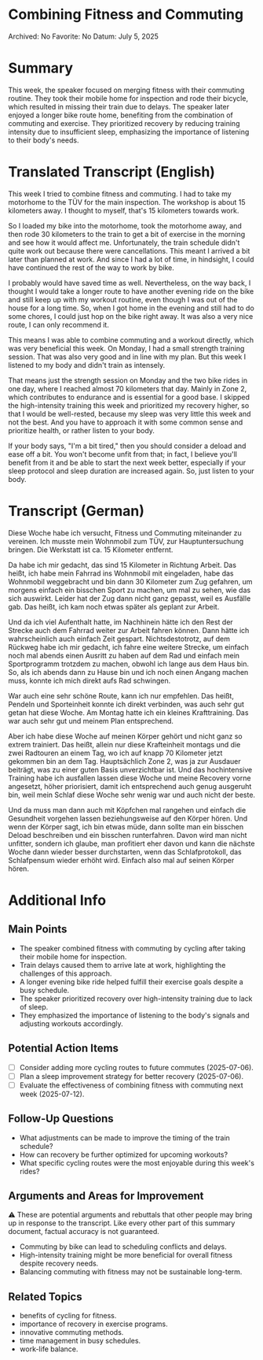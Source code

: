 # Combining Fitness and Commuting

Archived: No
Favorite: No
Datum: July 5, 2025

# Summary

This week, the speaker focused on merging fitness with their commuting routine. They took their mobile home for inspection and rode their bicycle, which resulted in missing their train due to delays. The speaker later enjoyed a longer bike route home, benefiting from the combination of commuting and exercise. They prioritized recovery by reducing training intensity due to insufficient sleep, emphasizing the importance of listening to their body's needs.

# Translated Transcript (English)

This week I tried to combine fitness and commuting. I had to take my motorhome to the TÜV for the main inspection. The workshop is about 15 kilometers away. I thought to myself, that's 15 kilometers towards work.

So I loaded my bike into the motorhome, took the motorhome away, and then rode 30 kilometers to the train to get a bit of exercise in the morning and see how it would affect me. Unfortunately, the train schedule didn't quite work out because there were cancellations. This meant I arrived a bit later than planned at work. And since I had a lot of time, in hindsight, I could have continued the rest of the way to work by bike.

I probably would have saved time as well. Nevertheless, on the way back, I thought I would take a longer route to have another evening ride on the bike and still keep up with my workout routine, even though I was out of the house for a long time. So, when I got home in the evening and still had to do some chores, I could just hop on the bike right away. It was also a very nice route, I can only recommend it.

This means I was able to combine commuting and a workout directly, which was very beneficial this week. On Monday, I had a small strength training session. That was also very good and in line with my plan. But this week I listened to my body and didn't train as intensely.

That means just the strength session on Monday and the two bike rides in one day, where I reached almost 70 kilometers that day. Mainly in Zone 2, which contributes to endurance and is essential for a good base. I skipped the high-intensity training this week and prioritized my recovery higher, so that I would be well-rested, because my sleep was very little this week and not the best. And you have to approach it with some common sense and prioritize health, or rather listen to your body.

If your body says, "I'm a bit tired," then you should consider a deload and ease off a bit. You won't become unfit from that; in fact, I believe you'll benefit from it and be able to start the next week better, especially if your sleep protocol and sleep duration are increased again. So, just listen to your body.

# Transcript (German)

Diese Woche habe ich versucht, Fitness und Commuting miteinander zu vereinen. Ich musste mein Wohnmobil zum TÜV, zur Hauptuntersuchung bringen. Die Werkstatt ist ca. 15 Kilometer entfernt.

Da habe ich mir gedacht, das sind 15 Kilometer in Richtung Arbeit. Das heißt, ich habe mein Fahrrad ins Wohnmobil mit eingeladen, habe das Wohnmobil weggebracht und bin dann 30 Kilometer zum Zug gefahren, um morgens einfach ein bisschen Sport zu machen, um mal zu sehen, wie das sich auswirkt. Leider hat der Zug dann nicht ganz gepasst, weil es Ausfälle gab. Das heißt, ich kam noch etwas später als geplant zur Arbeit.

Und da ich viel Aufenthalt hatte, im Nachhinein hätte ich den Rest der Strecke auch dem Fahrrad weiter zur Arbeit fahren können. Dann hätte ich wahrscheinlich auch einfach Zeit gespart. Nichtsdestotrotz, auf dem Rückweg habe ich mir gedacht, ich fahre eine weitere Strecke, um einfach noch mal abends einen Ausritt zu haben auf dem Rad und einfach mein Sportprogramm trotzdem zu machen, obwohl ich lange aus dem Haus bin. So, als ich abends dann zu Hause bin und ich noch einen Angang machen muss, konnte ich mich direkt aufs Rad schwingen.

War auch eine sehr schöne Route, kann ich nur empfehlen. Das heißt, Pendeln und Sporteinheit konnte ich direkt verbinden, was auch sehr gut getan hat diese Woche. Am Montag hatte ich ein kleines Krafttraining. Das war auch sehr gut und meinem Plan entsprechend.

Aber ich habe diese Woche auf meinen Körper gehört und nicht ganz so extrem trainiert. Das heißt, allein nur diese Krafteinheit montags und die zwei Radtouren an einem Tag, wo ich auf knapp 70 Kilometer jetzt gekommen bin an dem Tag. Hauptsächlich Zone 2, was ja zur Ausdauer beiträgt, was zu einer guten Basis unverzichtbar ist. Und das hochintensive Training habe ich ausfallen lassen diese Woche und meine Recovery vorne angesetzt, höher priorisiert, damit ich entsprechend auch genug ausgeruht bin, weil mein Schlaf diese Woche sehr wenig war und auch nicht der beste.

Und da muss man dann auch mit Köpfchen mal rangehen und einfach die Gesundheit vorgehen lassen beziehungsweise auf den Körper hören. Und wenn der Körper sagt, ich bin etwas müde, dann sollte man ein bisschen Deload beschreiben und ein bisschen runterfahren. Davon wird man nicht unfitter, sondern ich glaube, man profitiert eher davon und kann die nächste Woche dann wieder besser durchstarten, wenn das Schlafprotokoll, das Schlafpensum wieder erhöht wird. Einfach also mal auf seinen Körper hören.

# Additional Info

## Main Points

- The speaker combined fitness with commuting by cycling after taking their mobile home for inspection.
- Train delays caused them to arrive late at work, highlighting the challenges of this approach.
- A longer evening bike ride helped fulfill their exercise goals despite a busy schedule.
- The speaker prioritized recovery over high-intensity training due to lack of sleep.
- They emphasized the importance of listening to the body's signals and adjusting workouts accordingly.

## Potential Action Items

- [ ]  Consider adding more cycling routes to future commutes (2025-07-06).
- [ ]  Plan a sleep improvement strategy for better recovery (2025-07-06).
- [ ]  Evaluate the effectiveness of combining fitness with commuting next week (2025-07-12).

## Follow-Up Questions

- What adjustments can be made to improve the timing of the train schedule?
- How can recovery be further optimized for upcoming workouts?
- What specific cycling routes were the most enjoyable during this week's rides?

## Arguments and Areas for Improvement

<aside>
⚠️ These are potential arguments and rebuttals that other people may bring up in response to the transcript. Like every other part of this summary document, factual accuracy is not guaranteed.

</aside>

- Commuting by bike can lead to scheduling conflicts and delays.
- High-intensity training might be more beneficial for overall fitness despite recovery needs.
- Balancing commuting with fitness may not be sustainable long-term.

## Related Topics

- benefits of cycling for fitness.
- importance of recovery in exercise programs.
- innovative commuting methods.
- time management in busy schedules.
- work-life balance.